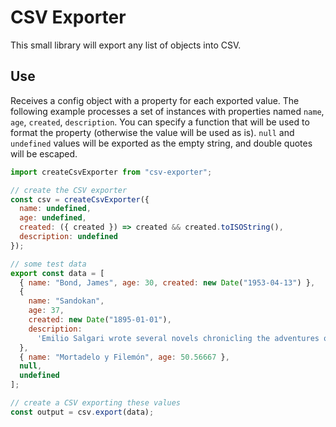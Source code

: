 # CSV Exporter

This small library will export any list of objects into CSV.

## Use

Receives a config object with a property for each exported value. The following example processes a set of instances with properties named `name`, `age`, `created`, `description`. You can specify a function that will be used to format the property (otherwise the value will be used as is). `null` and `undefined` values will be exported as the empty string, and double quotes will be escaped.

```JavaScript
import createCsvExporter from "csv-exporter";

// create the CSV exporter
const csv = createCsvExporter({
  name: undefined,
  age: undefined,
  created: ({ created }) => created && created.toISOString(),
  description: undefined
});

// some test data
export const data = [
  { name: "Bond, James", age: 30, created: new Date("1953-04-13") },
  {
    name: "Sandokan",
    age: 37,
    created: new Date("1895-01-01"),
    description:
      'Emilio Salgari wrote several novels chronicling the adventures of Sandokan and Yanez, two of his most legendary creations.\n The pirates are introduced in "The Tigers of Mompracem", which portrays their relentless struggle against the Dutch and British powers that seek to wipe them out. '
  },
  { name: "Mortadelo y Filemón", age: 50.56667 },
  null,
  undefined
];

// create a CSV exporting these values
const output = csv.export(data);
```
